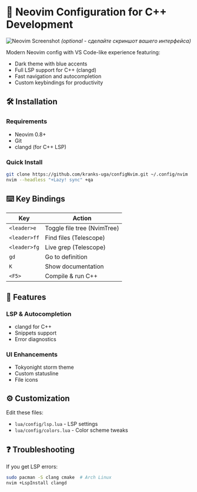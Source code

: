 # 🚀 Neovim Configuration for C++ Development

![Neovim Screenshot](./screenshot.png) *(optional - сделайте скриншот вашего интерфейса)*

Modern Neovim config with VS Code-like experience featuring:
- Dark theme with blue accents
- Full LSP support for C++ (clangd)
- Fast navigation and autocompletion
- Custom keybindings for productivity

## 🛠 Installation

### Requirements
- Neovim 0.8+
- Git
- clangd (for C++ LSP)

### Quick Install
```bash
git clone https://github.com/kranks-uga/configNvim.git ~/.config/nvim
nvim --headless "+Lazy! sync" +qa
```

## ⌨️ Key Bindings

| Key          | Action                          |
|--------------|---------------------------------|
| `<leader>e`  | Toggle file tree (NvimTree)     |
| `<leader>ff` | Find files (Telescope)          |
| `<leader>fg` | Live grep (Telescope)           |
| `gd`         | Go to definition                |
| `K`          | Show documentation              |
| `<F5>`       | Compile & run C++               |

## 🧩 Features

### LSP & Autocompletion
- clangd for C++
- Snippets support
- Error diagnostics

### UI Enhancements
- Tokyonight storm theme
- Custom statusline
- File icons

## ⚙️ Customization
Edit these files:
- `lua/config/lsp.lua` - LSP settings
- `lua/config/colors.lua` - Color scheme tweaks

## ❓ Troubleshooting
If you get LSP errors:
```bash
sudo pacman -S clang cmake  # Arch Linux
nvim +LspInstall clangd
```
